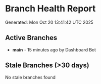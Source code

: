 # Branch Health Report
Generated: Mon Oct 20 13:41:42 UTC 2025

## Active Branches
- **main** - 15 minutes ago by Dashboard Bot

## Stale Branches (>30 days)
No stale branches found
